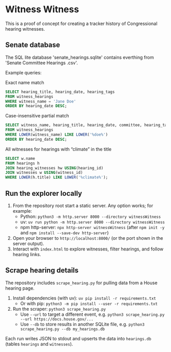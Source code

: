 # Witness Witness

This is a proof of concept for creating a tracker history of Congressional hearing witnesses. 


## Senate database

The SQL lite database 'senate_hearings.sqlite' contains everthing from 'Senate Committee Hearings .csv'.  

Example queries:

Exact name match
```sql
SELECT hearing_title, hearing_date, hearing_tags
FROM witness_hearings
WHERE witness_name = 'Jane Doe'
ORDER BY hearing_date DESC;
```

Case-insensitive partial match
```sql
SELECT witness_name, hearing_title, hearing_date, committee, hearing_tags
FROM witness_hearings
WHERE LOWER(witness_name) LIKE LOWER('%doe%')
ORDER BY hearing_date DESC;
```

All witnesses for hearings with “climate” in the title
```sql
SELECT w.name
FROM hearings h
JOIN hearing_witnesses hw USING(hearing_id)
JOIN witnesses w USING(witness_id)
WHERE LOWER(h.title) LIKE LOWER('%climate%');
```

## Run the explorer locally

1. From the repository root start a static server. Any option works; for example:
   - Python: `python3 -m http.server 8000 --directory witnessWitness`
   - uv: `uv run python -m http.server 8000 --directory witnessWitness`
   - npm http-server: `npx http-server witnessWitness` (after `npm init -y` and `npm install --save-dev http-server`)
2. Open your browser to `http://localhost:8000/` (or the port shown in the server output).
3. Interact with `index.html` to explore witnesses, filter hearings, and follow hearing links.

## Scrape hearing details

The repository includes `scrape_hearing.py` for pulling data from a House hearing page.

1. Install dependencies (with uv): `uv pip install -r requirements.txt`
   - Or with pip: `python3 -m pip install --user -r requirements.txt`
2. Run the scraper: `python3 scrape_hearing.py`
   - Use `--url` to target a different event, e.g. `python3 scrape_hearing.py --url https://docs.house.gov/...`
   - Use `--db` to store results in another SQLite file, e.g. `python3 scrape_hearing.py --db my_hearings.db`

Each run writes JSON to stdout and upserts the data into `hearings.db` (tables `hearings` and `witnesses`).
